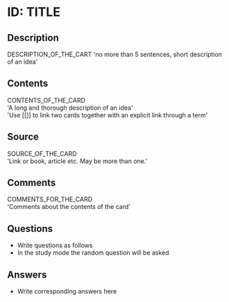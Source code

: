 # ID: TITLE

## Description
DESCRIPTION_OF_THE_CART
'no more than 5 sentences, short description of an idea'

## Contents
CONTENTS_OF_THE_CARD    
'A long and thorough description of an idea'    
'Use [[]] to link two cards together with an explicit link through a term'

## Source
SOURCE_OF_THE_CARD   
'Link or book, article etc. May be more than one.'    

## Comments
COMMENTS_FOR_THE_CARD   
'Comments about the contents of the card'   

## Questions
* Write questions as follows    
* In the study mode the random question will be asked    
## Answers
* Write corresponding answers here    
